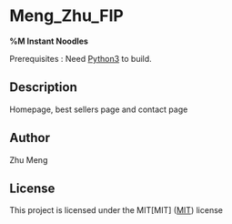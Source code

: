 # Meng_Zhu_FIP

**%M Instant Noodles**

Prerequisites : Need [Python3](https://www.python.org/) to build.

## Description
Homepage, best sellers page and contact page

## Author
Zhu Meng

## License
This project is licensed under the MIT[MIT]
([MIT](https://choosealicense.com/licenses/mit/)) license
